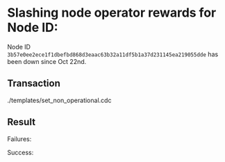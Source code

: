 # Slashing node operator rewards for Node ID: 

Node ID `3b57e0ee2ece1f1dbefbd868d3eaac63b32a11df5b1a37d231145ea219055dde` has been down since Oct 22nd.

## Transaction 
./templates/set_non_operational.cdc

## Result

Failures:


Success:

